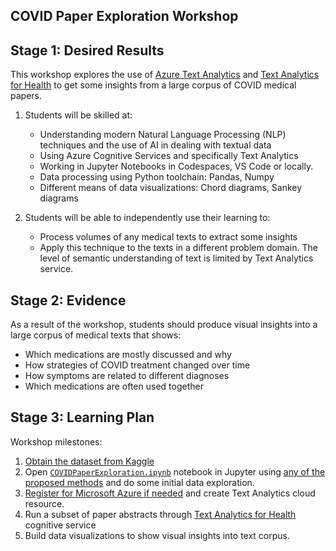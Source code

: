 ## COVID Paper Exploration Workshop

## Stage 1: Desired Results 

This workshop explores the use of [Azure Text Analytics](https://azure.microsoft.com/services/cognitive-services/text-analytics/?WT.mc_id=academic-49822-dmitryso) and [Text Analytics for Health](https://docs.microsoft.com/azure/cognitive-services/language-service/text-analytics-for-health/overview/?WT.mc_id=academic-49822-dmitryso) to get some insights from a large corpus of COVID medical papers. 

1. Students will be skilled at:
   - Understanding modern Natural Language Processing (NLP) techniques and the use of AI in dealing with textual data
   - Using Azure Cognitive Services and specifically Text Analytics
   - Working in Jupyter Notebooks in Codespaces, VS Code or locally.
   - Data processing using Python toolchain: Pandas, Numpy
   - Different means of data visualizations: Chord diagrams, Sankey diagrams

1. Students will be able to independently use their learning to:
   - Process volumes of any medical texts to extract some insights
   - Apply this technique to the texts in a different problem domain. The level of semantic understanding of text is limited by Text Analytics service.

## Stage 2: Evidence

As a result of the workshop, students should produce visual insights into a large corpus of medical texts that shows:
 
 - Which medications are mostly discussed and why
 - How strategies of COVID treatment changed over time
 - How symptoms are related to different diagnoses
 - Which medications are often used together

## Stage 3: Learning Plan

Workshop milestones:

1. [Obtain the dataset from Kaggle](data/README.md)
1. Open [`COVIDPaperExploration.ipynb`](COVIDPaperExploration.ipynb) notebook in Jupyter using [any of the proposed methods](https://soshnikov.com/education/how-to-execute-notebooks-from-github/) and do some initial data exploration.
1. [Register for Microsoft Azure if needed](https://azure-for-academics.github.io/getting-azure/) and create Text Analytics cloud resource.
1. Run a subset of paper abstracts through [Text Analytics for Health](https://docs.microsoft.com/azure/cognitive-services/language-service/text-analytics-for-health/overview/?WT.mc_id=academic-49822-dmitryso) cognitive service
1. Build data visualizations to show visual insights into text corpus.
